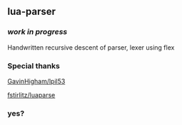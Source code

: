 ## lua-parser

### _work in progress_

Handwritten recursive descent of parser, lexer using flex

### Special thanks

[GavinHigham/lpil53](https://github.com/GavinHigham/lpil53)

[fstirlitz/luaparse](https://github.com/fstirlitz/luaparse)

### yes?
